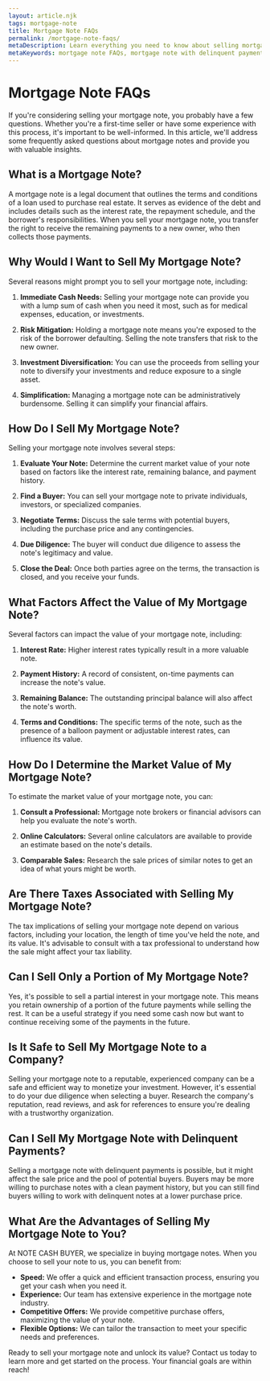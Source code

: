 ```yaml
---
layout: article.njk
tags: mortgage-note
title: Mortgage Note FAQs
permalink: /mortgage-note-faqs/
metaDescription: Learn everything you need to know about selling mortgage notes, including the advantages, process, and factors that affect the value of your note.
metaKeywords: mortgage note FAQs, mortgage note with delinquent payments, mortgage note companies, mortgage note tax implications, advantages of selling mortgage note, mortgage note sale process
---
```


# Mortgage Note FAQs

If you're considering selling your mortgage note, you probably have a few questions. Whether you're a first-time seller or have some experience with this process, it's important to be well-informed. In this article, we'll address some frequently asked questions about mortgage notes and provide you with valuable insights.

## What is a Mortgage Note?

A mortgage note is a legal document that outlines the terms and conditions of a loan used to purchase real estate. It serves as evidence of the debt and includes details such as the interest rate, the repayment schedule, and the borrower's responsibilities. When you sell your mortgage note, you transfer the right to receive the remaining payments to a new owner, who then collects those payments.

## Why Would I Want to Sell My Mortgage Note?

Several reasons might prompt you to sell your mortgage note, including:

1. **Immediate Cash Needs:** Selling your mortgage note can provide you with a lump sum of cash when you need it most, such as for medical expenses, education, or investments.

2. **Risk Mitigation:** Holding a mortgage note means you're exposed to the risk of the borrower defaulting. Selling the note transfers that risk to the new owner.

3. **Investment Diversification:** You can use the proceeds from selling your note to diversify your investments and reduce exposure to a single asset.

4. **Simplification:** Managing a mortgage note can be administratively burdensome. Selling it can simplify your financial affairs.

## How Do I Sell My Mortgage Note?

Selling your mortgage note involves several steps:

1. **Evaluate Your Note:** Determine the current market value of your note based on factors like the interest rate, remaining balance, and payment history.

2. **Find a Buyer:** You can sell your mortgage note to private individuals, investors, or specialized companies.

3. **Negotiate Terms:** Discuss the sale terms with potential buyers, including the purchase price and any contingencies.

4. **Due Diligence:** The buyer will conduct due diligence to assess the note's legitimacy and value.

5. **Close the Deal:** Once both parties agree on the terms, the transaction is closed, and you receive your funds.

## What Factors Affect the Value of My Mortgage Note?

Several factors can impact the value of your mortgage note, including:

1. **Interest Rate:** Higher interest rates typically result in a more valuable note.

2. **Payment History:** A record of consistent, on-time payments can increase the note's value.

3. **Remaining Balance:** The outstanding principal balance will also affect the note's worth.

4. **Terms and Conditions:** The specific terms of the note, such as the presence of a balloon payment or adjustable interest rates, can influence its value.

## How Do I Determine the Market Value of My Mortgage Note?

To estimate the market value of your mortgage note, you can:

1. **Consult a Professional:** Mortgage note brokers or financial advisors can help you evaluate the note's worth.

2. **Online Calculators:** Several online calculators are available to provide an estimate based on the note's details.

3. **Comparable Sales:** Research the sale prices of similar notes to get an idea of what yours might be worth.

## Are There Taxes Associated with Selling My Mortgage Note?

The tax implications of selling your mortgage note depend on various factors, including your location, the length of time you've held the note, and its value. It's advisable to consult with a tax professional to understand how the sale might affect your tax liability.

## Can I Sell Only a Portion of My Mortgage Note?

Yes, it's possible to sell a partial interest in your mortgage note. This means you retain ownership of a portion of the future payments while selling the rest. It can be a useful strategy if you need some cash now but want to continue receiving some of the payments in the future.

## Is It Safe to Sell My Mortgage Note to a Company?

Selling your mortgage note to a reputable, experienced company can be a safe and efficient way to monetize your investment. However, it's essential to do your due diligence when selecting a buyer. Research the company's reputation, read reviews, and ask for references to ensure you're dealing with a trustworthy organization.

## Can I Sell My Mortgage Note with Delinquent Payments?

Selling a mortgage note with delinquent payments is possible, but it might affect the sale price and the pool of potential buyers. Buyers may be more willing to purchase notes with a clean payment history, but you can still find buyers willing to work with delinquent notes at a lower purchase price.

## What Are the Advantages of Selling My Mortgage Note to You?

At NOTE CASH BUYER, we specialize in buying mortgage notes. When you choose to sell your note to us, you can benefit from:

- **Speed:** We offer a quick and efficient transaction process, ensuring you get your cash when you need it.
- **Experience:** Our team has extensive experience in the mortgage note industry.
- **Competitive Offers:** We provide competitive purchase offers, maximizing the value of your note.
- **Flexible Options:** We can tailor the transaction to meet your specific needs and preferences.

Ready to sell your mortgage note and unlock its value? Contact us today to learn more and get started on the process. Your financial goals are within reach!
